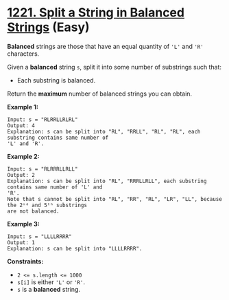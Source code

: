 # [1221. Split a String in Balanced Strings][link] (Easy)

[link]: https://leetcode.com/problems/split-a-string-in-balanced-strings/

**Balanced** strings are those that have an equal quantity of `'L'` and `'R'` characters.

Given a **balanced** string `s`, split it into some number of substrings such that:

- Each substring is balanced.

Return the **maximum** number of balanced strings you can obtain.

**Example 1:**

```
Input: s = "RLRRLLRLRL"
Output: 4
Explanation: s can be split into "RL", "RRLL", "RL", "RL", each substring contains same number of
'L' and 'R'.
```

**Example 2:**

```
Input: s = "RLRRRLLRLL"
Output: 2
Explanation: s can be split into "RL", "RRRLLRLL", each substring contains same number of 'L' and
'R'.
Note that s cannot be split into "RL", "RR", "RL", "LR", "LL", because the 2ⁿᵈ and 5ᵗʰ substrings
are not balanced.
```

**Example 3:**

```
Input: s = "LLLLRRRR"
Output: 1
Explanation: s can be split into "LLLLRRRR".
```

**Constraints:**

- `2 <= s.length <= 1000`
- `s[i]` is either `'L'` or `'R'`.
- `s` is a **balanced** string.
